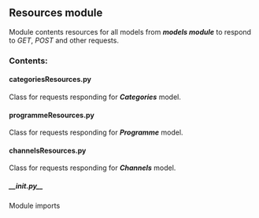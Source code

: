 ## Resources module ##

Module contents resources for all models from
***models module*** to respond to *GET*, *POST* and other 
requests.

### Contents: ###
#### categoriesResources.py ####
Class for requests responding for ***Categories*** model.

#### programmeResources.py ####
Class for requests responding for ***Programme*** model.

#### channelsResources.py ####
Class for requests responding for ***Channels*** model.

##### __init.py\_\_ ####
Module imports